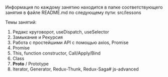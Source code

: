 Информация по каждому занятию находится в папке соответствующего занятия в файле README.md
по следующему пути: src/lessons 

Темы занятий:
1) Редакс круговорот, useDispatch, useSelector
2) Замыкание и Рекурсия
3) Работа с простейшими API с помощью axios, Promise
4) Promise
5) This, function constructor, Call/Apply/Bind
6) Class
7) __Proto__ / Prototype
8) Iterator, Generator, Redux-Thunk, Redux-Saga# js-advanced
